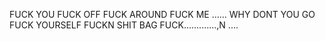 FUCK YOU FUCK OFF FUCK AROUND FUCK ME ......
WHY DONT YOU GO FUCK YOURSELF
FUCKN SHIT BAG FUCK.............,N ....

